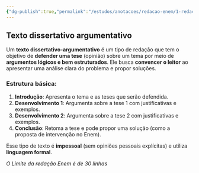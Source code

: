 ```yaml
---
{"dg-publish":true,"permalink":"/estudos/anotacoes/redacao-enem/1-redacao-enem/1-1-o-que-e-uma-redacao-enem/"}
---
```


## Texto dissertativo argumentativo

Um **texto dissertativo-argumentativo** é um tipo de redação que tem o objetivo de **defender uma tese** (opinião) sobre um tema por meio de **argumentos lógicos e bem estruturados**. Ele busca **convencer o leitor** ao apresentar uma análise clara do problema e propor soluções.

### **Estrutura básica**:

1. **Introdução**: Apresenta o tema e as teses que serão defendida.
2. **Desenvolvimento 1**: Argumenta sobre a tese 1 com justificativas e exemplos.
3. **Desenvolvimento 2**: Argumenta sobre a tese 2 com justificativas e exemplos.
4. **Conclusão**: Retoma a tese e pode propor uma solução (como a proposta de intervenção no Enem).

Esse tipo de texto é **impessoal** (sem opiniões pessoais explícitas) e utiliza **linguagem formal**.

*O Limite da redação Enem é de 30 linhas*